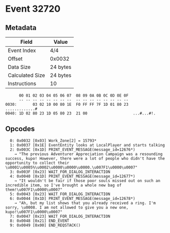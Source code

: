 # Event 32720

## Metadata

| Field           | Value    |
|-----------------|----------|
| Event Index     | 4/4      |
| Offset          | 0x0032   |
| Data Size       | 24 bytes |
| Calculated Size | 24 bytes |
| Instructions    | 10       |

```
      00 01 02 03 04 05 06 07  08 09 0A 0B 0C 0D 0E 0F
      -- -- -- -- -- -- -- --  -- -- -- -- -- -- -- --
0030:       03 02 10 00 80 1E  F0 FF FF 7F 1D 01 80 23    .............#
0040: 1D 02 80 23 1D 05 80 23  21 00                    ...#...#!.      
```

## Opcodes

```
  0: 0x0032 [0x03] Work_Zone[2] = 15793*
  1: 0x0037 [0x1E] EventEntity looks at LocalPlayer and starts talking
  2: 0x003C [0x1D] PRINT_EVENT_MESSAGE(message_id=12676*)
    → "The previous Adventurer Appreciation Campaign was a resounding success, kupo! However, there were a lot of people who didn't have the opportunity to collect their \u0001\u0005%\u0002\u0000\u0000\u0000.\u007F1\u0000\u0007"
  3: 0x003F [0x23] WAIT_FOR_DIALOG_INTERACTION
  4: 0x0040 [0x1D] PRINT_EVENT_MESSAGE(message_id=12677*)
    → "It wouldn't be fair if those poor souls missed out on such an incredible item, so I've brought a whole new bag of them!\u007F1\u0000\u0007"
  5: 0x0043 [0x23] WAIT_FOR_DIALOG_INTERACTION
  6: 0x0044 [0x1D] PRINT_EVENT_MESSAGE(message_id=12678*)
    → "Ah, but my list shows that you already received a ring. I'm sorry, \u0008. I am not allowed to give you a new one, kupo!\u007F1\u0000\u0007"
  7: 0x0047 [0x23] WAIT_FOR_DIALOG_INTERACTION
  8: 0x0048 [0x21] END_EVENT
  9: 0x0049 [0x00] END_REQSTACK()
```
